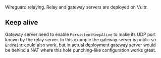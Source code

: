 Wireguard relaying. Relay and gateway servers are deployed on Vultr.

## Keep alive

Gateway server need to enable `PersistentKeepAlive` to make its UDP port known
by the relay server. In this example the gateway server is public so `EndPoint`
could also work, but in actual deployment gateway server would be behind a NAT
where this hole punching-like configuration works great.
